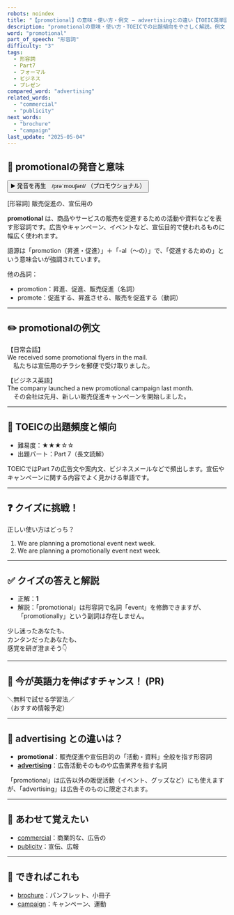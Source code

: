 ```yaml
---
robots: noindex
title: "【promotional】の意味・使い方・例文 ― advertisingとの違い【TOEIC英単語】"
description: "promotionalの意味・使い方・TOEICでの出題傾向をやさしく解説。例文・クイズ付きでadvertisingとの違いもわかりやすく学べます。"
word: "promotional"
part_of_speech: "形容詞"
difficulty: "3"
tags:
  - 形容詞
  - Part7
  - フォーマル
  - ビジネス
  - プレゼン
compared_word: "advertising"
related_words:
  - "commercial"
  - "publicity"
next_words:
  - "brochure"
  - "campaign"
last_update: "2025-05-04"
---
```


## 🔰 promotionalの発音と意味

<button class="play-audio" onclick="playTTS('promotional')">
  <span class="play-audio-main">
    ▶️ 発音を再生　/prəˈmoʊʃənl/
  </span>
  <span class="play-audio-sub">
    （プロモウショナル）
  </span>
</button>

[形容詞] 販売促進の、宣伝用の

**promotional** は、商品やサービスの販売を促進するための活動や資料などを表す形容詞です。広告やキャンペーン、イベントなど、宣伝目的で使われるものに幅広く使われます。

語源は「promotion（昇進・促進）」＋「-al（～の）」で、「促進するための」という意味合いが強調されています。

他の品詞：  
- promotion：昇進、促進、販売促進（名詞）
- promote：促進する、昇進させる、販売を促進する（動詞）

---

## ✏️ promotionalの例文

【日常会話】  
We received some promotional flyers in the mail.  
　私たちは宣伝用のチラシを郵便で受け取りました。

【ビジネス英語】  
The company launched a new promotional campaign last month.  
　その会社は先月、新しい販売促進キャンペーンを開始しました。

---

## 🎯 TOEICの出題頻度と傾向

- 難易度：★★★☆☆
- 出題パート：Part 7（長文読解）

TOEICではPart 7の広告文や案内文、ビジネスメールなどで頻出します。宣伝やキャンペーンに関する内容でよく見かける単語です。

---

## ❓ クイズに挑戦！

正しい使い方はどっち？

1. We are planning a promotional event next week.  
2. We are planning a promotionally event next week.

---

## ✅ クイズの答えと解説

- 正解：**1**
- 解説：「promotional」は形容詞で名詞「event」を修飾できますが、「promotionally」という副詞は存在しません。

少し迷ったあなたも、  
カンタンだったあなたも、  
感覚を研ぎ澄まそう👇️

---

## 🚀 今が英語力を伸ばすチャンス！ (PR)

<div class="info-center">
＼無料で試せる学習法／<br>  
（おすすめ情報予定）
</div>

---

## 🤔  advertising との違いは？

- **promotional**：販売促進や宣伝目的の「活動・資料」全般を指す形容詞
- **[advertising](/word/advertising)**：広告活動そのものや広告業界を指す名詞

「promotional」は広告以外の販促活動（イベント、グッズなど）にも使えますが、「advertising」は広告そのものに限定されます。

---

## 🧩 あわせて覚えたい

- [commercial](/word/commercial)：商業的な、広告の
- [publicity](/word/publicity)：宣伝、広報

---

## 📖 できればこれも

- [brochure](/word/brochure)：パンフレット、小冊子
- [campaign](/word/campaign)：キャンペーン、運動

<!-- cvid: aid39_bid02 -->
